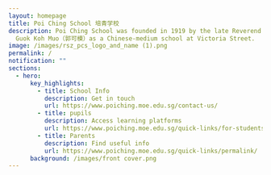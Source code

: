 ```yaml
---
layout: homepage
title: Poi Ching School 培青学校
description: Poi Ching School was founded in 1919 by the late Reverend Canon
  Guok Koh Muo（郭可模）as a Chinese-medium school at Victoria Street.
image: /images/rsz_pcs_logo_and_name (1).png
permalink: /
notification: ""
sections:
  - hero:
      key_highlights:
        - title: School Info
          description: Get in touch
          url: https://www.poiching.moe.edu.sg/contact-us/
        - title: pupils
          description: Access learning platforms
          url: https://www.poiching.moe.edu.sg/quick-links/for-students/
        - title: Parents
          description: Find useful info
          url: https://www.poiching.moe.edu.sg/quick-links/permalink/
      background: /images/front cover.png
---
```

